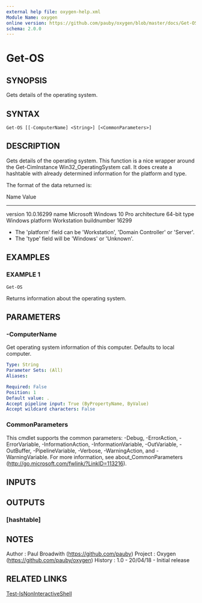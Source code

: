 ```yaml
---
external help file: oxygen-help.xml
Module Name: oxygen
online version: https://github.com/pauby/oxygen/blob/master/docs/Get-OS.md
schema: 2.0.0
---
```


# Get-OS

## SYNOPSIS
Gets details of the operating system.

## SYNTAX

```
Get-OS [[-ComputerName] <String>] [<CommonParameters>]
```

## DESCRIPTION
Gets details of the operating system.
This function is a nice wrapper
around the Get-CimInstance Win32_OperatingSystem call.
It does create a
hashtable with already determined information for the platform and type.

The format of the data returned is:

Name                Value
----                -----
version             10.0.16299 name                Microsoft Windows 10
Pro architecture        64-bit type                Windows platform
Workstation buildnumber         16299

* The 'platform' field can be 'Workstation', 'Domain Controller' or
  'Server'.
* The 'type' field will be 'Windows' or 'Unknown'.

## EXAMPLES

### EXAMPLE 1
```
Get-OS
```

Returns information about the operating system.

## PARAMETERS

### -ComputerName
Get operating system information of this computer.
Defaults to local
computer.

```yaml
Type: String
Parameter Sets: (All)
Aliases:

Required: False
Position: 1
Default value: .
Accept pipeline input: True (ByPropertyName, ByValue)
Accept wildcard characters: False
```

### CommonParameters
This cmdlet supports the common parameters: -Debug, -ErrorAction, -ErrorVariable, -InformationAction, -InformationVariable, -OutVariable, -OutBuffer, -PipelineVariable, -Verbose, -WarningAction, and -WarningVariable.
For more information, see about_CommonParameters (http://go.microsoft.com/fwlink/?LinkID=113216).

## INPUTS

## OUTPUTS

### [hashtable]

## NOTES
Author  : Paul Broadwith (https://github.com/pauby)
Project : Oxygen (https://github.com/pauby/oxygen)
History : 1.0 - 20/04/18 - Initial release

## RELATED LINKS

[Test-IsNonInteractiveShell]()

